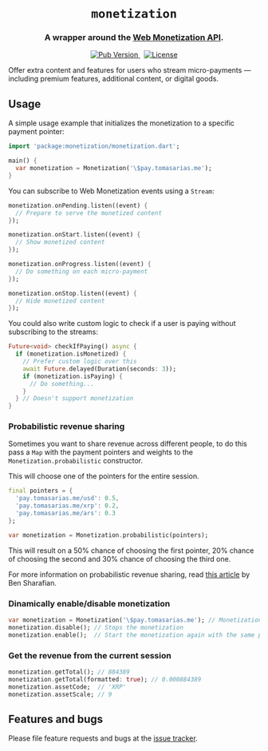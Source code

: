 <h1 align="center">
  <code>monetization</code>
</h1>
<h3 align="center">
  A wrapper around the <a href="https://webmonetization.org/">Web Monetization API</a>.
</h3>

<p align="center">
    <a href="https://pub.dev/packages/monetization">
        <img src="https://img.shields.io/pub/v/monetization?style=for-the-badge" title="Pub Version" />
    </a>
    &nbsp;
    <a href="./LICENSE">
        <img src="https://img.shields.io/badge/license-MIT-green.svg?style=for-the-badge" title="License" />
    </a>
</p>

Offer extra content and features for users who stream micro-payments — including premium features, additional content, or digital goods.

## Usage

A simple usage example that initializes the monetization to a specific payment pointer:

```dart
import 'package:monetization/monetization.dart';

main() {
  var monetization = Monetization('\$pay.tomasarias.me');
}
```

You can subscribe to Web Monetization events using a `Stream`:

```dart
monetization.onPending.listen((event) {
  // Prepare to serve the monetized content
});

monetization.onStart.listen((event) {
  // Show monetized content
});

monetization.onProgress.listen((event) {
  // Do something on each micro-payment
});

monetization.onStop.listen((event) {
  // Hide monetized content
});
```


You could also write custom logic to check if a user is paying without subscribing to the streams:

```dart
Future<void> checkIfPaying() async {
  if (monetization.isMonetized) {
    // Prefer custom logic over this
    await Future.delayed(Duration(seconds: 3));
    if (monetization.isPaying) {
      // Do something...
    }
  } // Doesn't support monetization
}
```

### Probabilistic revenue sharing

Sometimes you want to share revenue across different people, to do this pass a `Map` with the payment pointers and
weights to the `Monetization.probabilistic` constructor.

This will choose one of the pointers for the entire session.

```dart
final pointers = {
  'pay.tomasarias.me/usd': 0.5,
  'pay.tomasarias.me/xrp': 0.2,
  'pay.tomasarias.me/ars': 0.3
};

var monetization = Monetization.probabilistic(pointers);
```

This will result on a 50% chance of choosing the first pointer, 20% chance of choosing the second and 30% chance of
choosing the third one.

For more information on probabilistic revenue sharing, read [this article](https://coil.com/p/sharafian/Probabilistic-Revenue-Sharing/8aQDSPsw)
by Ben Sharafian.

### Dinamically enable/disable monetization

```dart
var monetization = Monetization('\$pay.tomasarias.me'); // Monetization enabled on initialization
monetization.disable(); // Stops the monetization
monetization.enable();  // Start the monetization again with the same pointer
```

### Get the revenue from the current session

```dart
monetization.getTotal(); // 884389
monetization.getTotal(formatted: true); // 0.000884389
monetization.assetCode;  // 'XRP'
monetization.assetScale; // 9
```

## Features and bugs

Please file feature requests and bugs at the [issue tracker](https://github.com/KNawm/monetization/issues).
